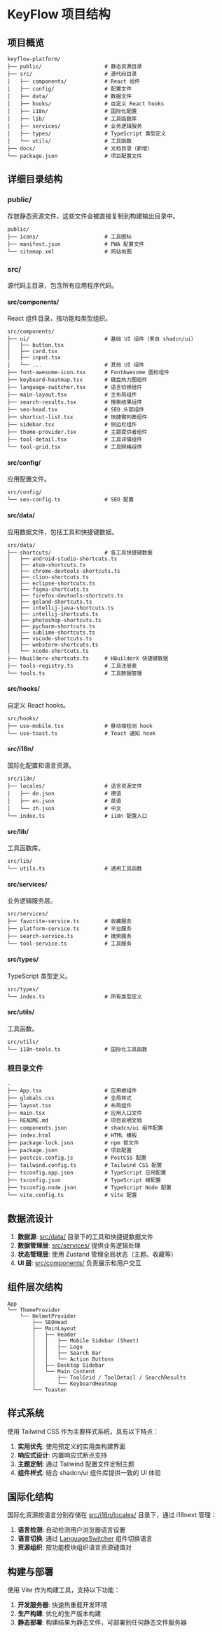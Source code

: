 # KeyFlow 项目结构

## 项目概览

```
keyflow-platform/
├── public/                    # 静态资源目录
├── src/                       # 源代码目录
│   ├── components/            # React 组件
│   ├── config/                # 配置文件
│   ├── data/                  # 数据文件
│   ├── hooks/                 # 自定义 React hooks
│   ├── i18n/                  # 国际化配置
│   ├── lib/                   # 工具函数库
│   ├── services/              # 业务逻辑服务
│   ├── types/                 # TypeScript 类型定义
│   └── utils/                 # 工具函数
├── docs/                      # 文档目录（新增）
└── package.json               # 项目配置文件
```

## 详细目录结构

### public/
存放静态资源文件，这些文件会被直接复制到构建输出目录中。

```
public/
├── icons/                     # 工具图标
├── manifest.json              # PWA 配置文件
└── sitemap.xml                # 网站地图
```

### src/
源代码主目录，包含所有应用程序代码。

#### src/components/
React 组件目录，按功能和类型组织。

```
src/components/
├── ui/                        # 基础 UI 组件（来自 shadcn/ui）
│   ├── button.tsx
│   ├── card.tsx
│   ├── input.tsx
│   └── ...                    # 其他 UI 组件
├── font-awesome-icon.tsx      # FontAwesome 图标组件
├── keyboard-heatmap.tsx       # 键盘热力图组件
├── language-switcher.tsx      # 语言切换组件
├── main-layout.tsx            # 主布局组件
├── search-results.tsx         # 搜索结果组件
├── seo-head.tsx               # SEO 头部组件
├── shortcut-list.tsx          # 快捷键列表组件
├── sidebar.tsx                # 侧边栏组件
├── theme-provider.tsx         # 主题提供者组件
├── tool-detail.tsx            # 工具详情组件
└── tool-grid.tsx              # 工具网格组件
```

#### src/config/
应用配置文件。

```
src/config/
└── seo-config.ts              # SEO 配置
```

#### src/data/
应用数据文件，包括工具和快捷键数据。

```
src/data/
├── shortcuts/                 # 各工具快捷键数据
│   ├── android-studio-shortcuts.ts
│   ├── atom-shortcuts.ts
│   ├── chrome-devtools-shortcuts.ts
│   ├── clion-shortcuts.ts
│   ├── eclipse-shortcuts.ts
│   ├── figma-shortcuts.ts
│   ├── firefox-devtools-shortcuts.ts
│   ├── goland-shortcuts.ts
│   ├── intellij-java-shortcuts.ts
│   ├── intellij-shortcuts.ts
│   ├── photoshop-shortcuts.ts
│   ├── pycharm-shortcuts.ts
│   ├── sublime-shortcuts.ts
│   ├── vscode-shortcuts.ts
│   ├── webstorm-shortcuts.ts
│   └── xcode-shortcuts.ts
├── hbuilderx-shortcuts.ts     # HBuilderX 快捷键数据
├── tools-registry.ts          # 工具注册表
└── tools.ts                   # 工具数据管理
```

#### src/hooks/
自定义 React hooks。

```
src/hooks/
├── use-mobile.tsx             # 移动端检测 hook
└── use-toast.ts               # Toast 通知 hook
```

#### src/i18n/
国际化配置和语言资源。

```
src/i18n/
├── locales/                   # 语言资源文件
│   ├── de.json                # 德语
│   ├── en.json                # 英语
│   └── zh.json                # 中文
└── index.ts                   # i18n 配置入口
```

#### src/lib/
工具函数库。

```
src/lib/
└── utils.ts                   # 通用工具函数
```

#### src/services/
业务逻辑服务层。

```
src/services/
├── favorite-service.ts        # 收藏服务
├── platform-service.ts        # 平台服务
├── search-service.ts          # 搜索服务
└── tool-service.ts            # 工具服务
```

#### src/types/
TypeScript 类型定义。

```
src/types/
└── index.ts                   # 所有类型定义
```

#### src/utils/
工具函数。

```
src/utils/
└── i18n-tools.ts              # 国际化工具函数
```

### 根目录文件

```
.
├── App.tsx                    # 应用根组件
├── globals.css                # 全局样式
├── layout.tsx                 # 布局组件
├── main.tsx                   # 应用入口文件
├── README.md                  # 项目说明文档
├── components.json            # shadcn/ui 组件配置
├── index.html                 # HTML 模板
├── package-lock.json          # npm 锁文件
├── package.json               # 项目配置
├── postcss.config.js          # PostCSS 配置
├── tailwind.config.ts         # Tailwind CSS 配置
├── tsconfig.app.json          # TypeScript 应用配置
├── tsconfig.json              # TypeScript 根配置
├── tsconfig.node.json         # TypeScript Node 配置
└── vite.config.ts             # Vite 配置
```

## 数据流设计

1. **数据源**: [src/data/](file:///E:/git_ai/kf-key/keyflow-platform/src/data/index.ts) 目录下的工具和快捷键数据文件
2. **数据管理层**: [src/services/](file:///E:/git_ai/kf-key/keyflow-platform/src/services/index.ts) 提供业务逻辑处理
3. **状态管理层**: 使用 Zustand 管理全局状态（主题、收藏等）
4. **UI 层**: [src/components/](file:///E:/git_ai/kf-key/keyflow-platform/src/components/index.ts) 负责展示和用户交互

## 组件层次结构

```
App
└── ThemeProvider
    └── HelmetProvider
        ├── SEOHead
        ├── MainLayout
        │   ├── Header
        │   │   ├── Mobile Sidebar (Sheet)
        │   │   ├── Logo
        │   │   ├── Search Bar
        │   │   └── Action Buttons
        │   ├── Desktop Sidebar
        │   └── Main Content
        │       ├── ToolGrid / ToolDetail / SearchResults
        │       └── KeyboardHeatmap
        └── Toaster
```

## 样式系统

使用 Tailwind CSS 作为主要样式系统，具有以下特点：

1. **实用优先**: 使用预定义的实用类构建界面
2. **响应式设计**: 内置响应式断点支持
3. **主题定制**: 通过 Tailwind 配置文件定制主题
4. **组件样式**: 结合 shadcn/ui 组件库提供一致的 UI 体验

## 国际化结构

国际化资源按语言分别存储在 [src/i18n/locales/](file:///E:/git_ai/kf-key/keyflow-platform/src/i18n/locales/) 目录下，通过 i18next 管理：

1. **语言检测**: 自动检测用户浏览器语言设置
2. **语言切换**: 通过 [LanguageSwitcher](file:///E:/git_ai/kf-key/keyflow-platform/src/components/language-switcher.tsx#L8-L34) 组件切换语言
3. **资源组织**: 按功能模块组织语言资源键值对

## 构建与部署

使用 Vite 作为构建工具，支持以下功能：

1. **开发服务器**: 快速热重载开发环境
2. **生产构建**: 优化的生产版本构建
3. **静态部署**: 构建结果为静态文件，可部署到任何静态文件服务器